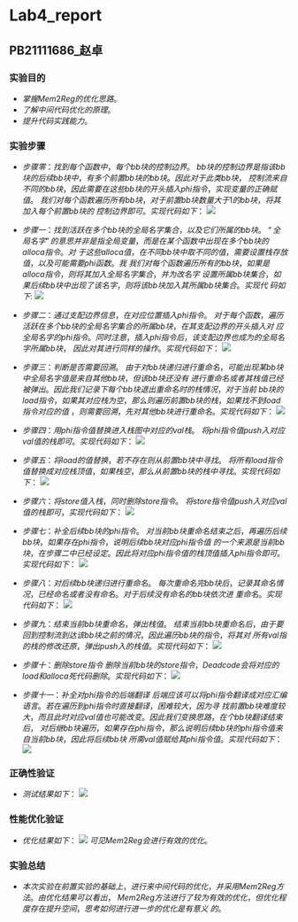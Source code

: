 # Lab4_report

## PB21111686_赵卓

### 实验目的
- $掌握Mem2Reg的优化思路。$
- $了解中间代码优化的原理。$
- $提升代码实践能力。$
  
### 实验步骤
- $步骤零：找到每个函数中，每个bb块的控制边界。$
  $bb块的控制边界是指该bb块的后续bb块中，有多个前置bb块的bb块。因此对于此类bb块，$
  $控制流来自不同的bb块，因此需要在这些bb块的开头插入phi指令，实现变量的正确赋值。$
  $我们对每个函数遍历所有bb块，对于前置bb块数量大于1的bb块，将其加入每个前置bb块的$
  $控制边界即可。实现代码如下：$
  ![](1.jpg)
  <br>

- $步骤一：找到活跃在多个bb块的全局名字集合，以及它们所属的bb块。$
  $“全局名字”的意思并非是指全局变量，而是在某个函数中出现在多个bb块的alloca指令。对$
  $于这些alloca值，在不同bb块中取不同的值，需要设置栈存放值，以及可能需要phi函数。我$
  $我们对每个函数遍历所有的bb块，如果是alloca指令，则将其加入全局名字集合，并为改名字$
  $设置所属bb块集合，如果后续bb块中出现了该名字，则将该bb块加入其所属bb块集合。实现代$
  $码如下:$
  ![](2.jpg)
  <br>
- $步骤二：通过支配边界信息，在对应位置插入phi指令。$
  $对于每个函数，遍历活跃在多个bb块的全局名字集合的所属bb块，在其支配边界的开头插入对$
  $应全局名字的phi指令。同时注意，插入phi指令后，该支配边界也成为的全局名字所属bb块，$
  $因此对其进行同样的操作。实现代码如下：$
  ![](3.png)
  <br>
- $步骤三：判断是否需要回溯。$
  $由于对bb块递归进行重命名，可能出现某bb块中全局名字值是来自其他bb块，但该bb块还没有$
  $进行重命名或者其栈值已经被弹出。因此我们记录下每个bb块退出重命名时的栈情况，对于当前$
  $bb块的load指令，如果其对应栈为空，那么则遍历前置bb块的栈，如果找不到load指令对应的值$
  $，则需要回溯，先对其他bb块进行重命名。实现代码如下：$
  ![](4.jpg)
  <br>
- $步骤四：用phi指令值替换进入栈图中对应的val栈。$
  $将phi指令值push入对应val值的栈即可。实现代码如下：$
  ![](5.jpg)
  <br>
- $步骤五：将load的值替换，若不存在则从前置bb块中寻找。$
  $将所有load指令值替换成对应栈顶值，如果栈空，那么从前置bb块的栈中寻找。实现代码如下：$
  ![](6.jpg)
  <br>
- $步骤六：将store值入栈，同时删除store指令。$
  $将store指令值push入对应val值的栈即可，实现代码如下：$
  ![](7.jpg)
  <br>
- $步骤七：补全后续bb块的phi指令。$
  $对当前bb块重命名结束之后，再遍历后续bb块，如果存在phi指令，说明后续bb块对应phi指令值$
  $的一个来源是当前bb块，在步骤二中已经设定。因此将对应phi指令值的栈顶值插入phi指令即可。$
  $实现代码如下：$
  ![](8.jpg)
  <br>
- $步骤八：对后续bb块递归进行重命名。$
  $每次重命名完bb块后，记录其命名情况，已经命名或者没有命名。对于后续没有命名的bb块依次进$
  $重命名。实现代码如下：$
  ![](9.jpg)
  <br>
- $步骤九：结束当前bb块重命名，弹出栈值。$
  $结束当前bb块重命名后，由于要回到控制流到达该bb块之前的情况，因此遍历bb块的指令，将其对$
  $所有val指的栈的修改还原，弹出push入的栈值。实现代码如下：$
  ![](10.jpg)
  <br>
- $步骤十：删除store指令$
  $删除当前bb块的store指令，Deadcode会将对应的load和alloca死代码删除。实现代码如下：$
  ![](11.jpg)
  <br>
- $步骤十一：补全对phi指令的后端翻译$
  $后端应该可以将phi指令翻译成对应汇编语言。若在遍历到phi指令时直接翻译，困难较大，因为寻$
  $找前置bb块难度较大，而且此时对应val值也可能改变。因此我们变换思路，在个bb块翻译结束后，$
  $对后继bb块遍历，如果存在phi指令，那么说明后续bb块的phi指令值来自当前bb块，因此将后续bb块$
  $所需val值赋给其phi指令值。实现代码如下：$
  ![](12.jpg)
  <br>
### 正确性验证
- $测试结果如下：$
  ![](functional.png)

### 性能优化验证
- $优化结果如下：$
  ![](performance.jpg)
  $可见Mem2Reg会进行有效的优化。$

### 实验总结
- $本次实验在前置实验的基础上，进行来中间代码的优化，并采用Mem2Reg方法。由优化结果可以看出，$
  $Mem2Reg方法进行了较为有效的优化，但优化程度存在提升空间，思考如何进行进一步的优化是有意义$
  $的。$